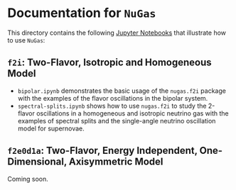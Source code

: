 # Documentation for `NuGas`

This directory contains the following [Jupyter Notebooks](https://jupyter.org) that illustrate how to use `NuGas`:

## `f2i`: Two-Flavor, Isotropic and Homogeneous Model
- `bipolar.ipynb` demonstrates the basic usage of the `nugas.f2i` package with the examples of the flavor oscillations in the bipolar system.  
- `spectral-splits.ipynb` shows how to use `nugas.f2i` to study the 2-flavor oscillations in a homogeneous and isotropic neutrino gas with the examples of spectral splits and the single-angle neutrino oscillation model for supernovae.

## `f2e0d1a`: Two-Flavor, Energy Independent, One-Dimensional, Axisymmetric Model
Coming soon.